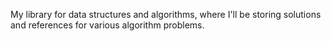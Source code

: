 My library for data structures and algorithms, where I'll be storing solutions and references for various algorithm problems.
